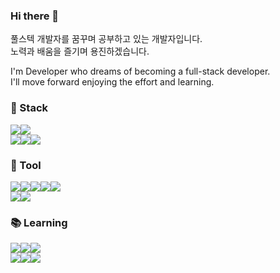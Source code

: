 ### Hi there 👋

<!--
**developer1116/developer1116** is a ✨ _special_ ✨ repository because its `README.md` (this file) appears on your GitHub profile.

Here are some ideas to get you started:

- 🔭 I’m currently working on ...
- 🌱 I’m currently learning ...
- 👯 I’m looking to collaborate on ...
- 🤔 I’m looking for help with ...
- 💬 Ask me about ...
- 📫 How to reach me: ...
- 😄 Pronouns: ...
- ⚡ Fun fact: ...
-->

<p>
  풀스텍 개발자를 꿈꾸며 공부하고 있는 개발자입니다.
  </br>
  노력과 배움을 즐기며 용진하겠습니다.
</p>

<p>
  I'm Developer who dreams of becoming a full-stack developer.
  </br>
  I'll move forward enjoying the effort and learning.
</p>

<h3>🚀 Stack</h3>
<div style="display: flex;">
  <img src="https://img.shields.io/badge/C-A8B9CC?style=flat-square&logo=C&logoColor=white"/>
  <img src="https://img.shields.io/badge/JavaScript-F7DF1E?style=flat-square&logo=JavaScript&logoColor=white"/>
</div>
<div style="display: flex;">
  <img src="https://img.shields.io/badge/HTML5-E34F26?style=flat-square&logo=HTML5&logoColor=white"/>
  <img src="https://img.shields.io/badge/CSS3-1572B6?style=flat-square&logo=CSS3&logoColor=white"/>
  <img src="https://img.shields.io/badge/React-61DAFB?style=flat-square&logo=React&logoColor=white"/>
</div>

<h3>🧰 Tool</h3>
<div style="display: flex;">
  <img src="https://img.shields.io/badge/Git-F05032?style=flat-square&logo=Git&logoColor=white"/>
  <img src="https://img.shields.io/badge/GitHub-181717?style=flat-square&logo=GitHub&logoColor=white"/>
  <img src="https://img.shields.io/badge/Visual Studio-5C2D91?style=flat-square&logo=Visual Studio&logoColor=white"/>
  <img src="https://img.shields.io/badge/Visual Studio Code-007ACC?style=flat-square&logo=Visual Studio Code&logoColor=white"/>
  <img src="https://img.shields.io/badge/Postman-FF6C37?style=flat-square&logo=Postman&logoColor=white"/>
</div>
<div style="display: flex;">
  <img src="https://img.shields.io/badge/Notion-000000?style=flat-square&logo=Notion&logoColor=white"/>
  <img src="https://img.shields.io/badge/Figma-000000?style=flat-square&logo=Figma&logoColor=white"/>
</div>

<h3>📚 Learning</h3>
<div style="display: flex;">
  <img src="https://img.shields.io/badge/C++-00599C?style=flat-square&logo=C++&logoColor=white"/>
  <img src="https://img.shields.io/badge/Java-F24E1E?style=flat-square&logo=Java&logoColor=white"/>
  <img src="https://img.shields.io/badge/TypeScript-3178C6?style=flat-square&logo=TypeScript&logoColor=white"/>
</div>
<div style="display: flex;">
  <img src="https://img.shields.io/badge/Node.js-339933?style=flat-square&logo=Node.js&logoColor=white"/>
  <img src="https://img.shields.io/badge/Spring Boot-6DB33F?style=flat-square&logo=Spring&logoColor=white"/>
  <img src="https://img.shields.io/badge/Docker-2496ED?style=flat-square&logo=Docker&logoColor=white"/>
</div>

